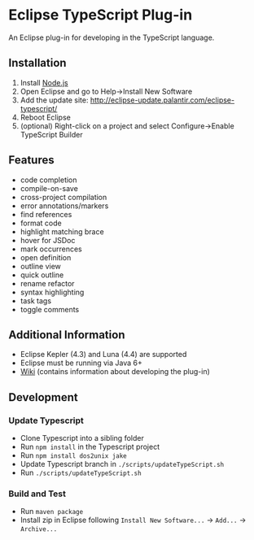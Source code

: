 # Eclipse TypeScript Plug-in

An Eclipse plug-in for developing in the TypeScript language.

## Installation
1. Install [Node.js](http://nodejs.org/)
1. Open Eclipse and go to Help->Install New Software
1. Add the update site: http://eclipse-update.palantir.com/eclipse-typescript/
1. Reboot Eclipse
1. (optional) Right-click on a project and select Configure->Enable TypeScript Builder

## Features
* code completion
* compile-on-save
* cross-project compilation
* error annotations/markers
* find references
* format code
* highlight matching brace
* hover for JSDoc
* mark occurrences
* open definition
* outline view
* quick outline
* rename refactor
* syntax highlighting
* task tags
* toggle comments

## Additional Information
* Eclipse Kepler (4.3) and Luna (4.4) are supported
* Eclipse must be running via Java 6+
* [Wiki](https://github.com/palantir/eclipse-typescript/wiki) (contains information about developing the plug-in)

## Development
### Update Typescript
* Clone Typescript into a sibling folder
* Run `npm install` in the Typescript project
* Run `npm install dos2unix jake`
* Update Typescript branch in `./scripts/updateTypeScript.sh`
* Run `./scripts/updateTypeScript.sh`

### Build and Test
* Run `maven package`
* Install zip in Eclipse following `Install New Software...` -> `Add...` -> `Archive...`
